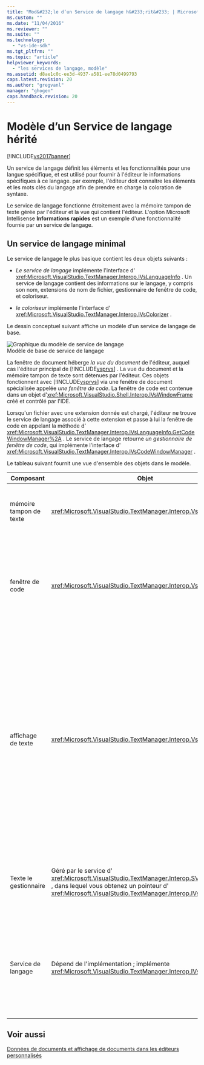 ```yaml
---
title: "Mod&#232;le d’un Service de langage h&#233;rit&#233; | Microsoft Docs"
ms.custom: ""
ms.date: "11/04/2016"
ms.reviewer: ""
ms.suite: ""
ms.technology: 
  - "vs-ide-sdk"
ms.tgt_pltfrm: ""
ms.topic: "article"
helpviewer_keywords: 
  - "les services de langage, modèle"
ms.assetid: d8ae1c0c-ee3d-4937-a581-ee78d0499793
caps.latest.revision: 20
ms.author: "gregvanl"
manager: "ghogen"
caps.handback.revision: 20
---
```

# Mod&#232;le d’un Service de langage h&#233;rit&#233;
[!INCLUDE[vs2017banner](../../code-quality/includes/vs2017banner.md)]

Un service de langage définit les éléments et les fonctionnalités pour une langue spécifique, et est utilisé pour fournir à l'éditeur le informations spécifiques à ce langage.  par exemple, l'éditeur doit connaître les éléments et les mots clés du langage afin de prendre en charge la coloration de syntaxe.  
  
 Le service de langage fonctionne étroitement avec la mémoire tampon de texte gérée par l'éditeur et la vue qui contient l'éditeur.  L'option Microsoft Intellisense **Informations rapides** est un exemple d'une fonctionnalité fournie par un service de langage.  
  
## Un service de langage minimal  
 Le service de langage le plus basique contient les deux objets suivants :  
  
-   *Le service de langage* implémente l'interface d' <xref:Microsoft.VisualStudio.TextManager.Interop.IVsLanguageInfo> .  Un service de langage contient des informations sur le langage, y compris son nom, extensions de nom de fichier, gestionnaire de fenêtre de code, et coloriseur.  
  
-   *le coloriseur* implémente l'interface d' <xref:Microsoft.VisualStudio.TextManager.Interop.IVsColorizer> .  
  
 Le dessin conceptuel suivant affiche un modèle d'un service de langage de base.  
  
 ![Graphique du modèle de service de langage](~/docs/extensibility/media/vslanguageservicemodel.gif "vsLanguageServiceModel")  
Modèle de base de service de langage  
  
 La fenêtre de document héberge *la vue du document* de l'éditeur, auquel cas l'éditeur principal de [!INCLUDE[vsprvs](../../code-quality/includes/vsprvs_md.md)] .  La vue du document et la mémoire tampon de texte sont détenues par l'éditeur.  Ces objets fonctionnent avec [!INCLUDE[vsprvs](../../code-quality/includes/vsprvs_md.md)] via une fenêtre de document spécialisée appelée *une fenêtre de code*.  La fenêtre de code est contenue dans un objet d'<xref:Microsoft.VisualStudio.Shell.Interop.IVsWindowFrame> créé et contrôlé par l'IDE.  
  
 Lorsqu'un fichier avec une extension donnée est chargé, l'éditeur ne trouve le service de langage associé à cette extension et passe à lui la fenêtre de code en appelant la méthode d' <xref:Microsoft.VisualStudio.TextManager.Interop.IVsLanguageInfo.GetCodeWindowManager%2A> .  Le service de langage retourne *un gestionnaire de fenêtre de code*, qui implémente l'interface d' <xref:Microsoft.VisualStudio.TextManager.Interop.IVsCodeWindowManager> .  
  
 Le tableau suivant fournit une vue d'ensemble des objets dans le modèle.  
  
|Composant|Objet|Fonction|  
|---------------|-----------|--------------|  
|mémoire tampon de texte|<xref:Microsoft.VisualStudio.TextManager.Interop.VsTextBuffer>|Un flux de texte en lecture\/écriture Unicode.  il est possible que le texte utilise d'autres encodages.|  
|fenêtre de code|<xref:Microsoft.VisualStudio.TextManager.Interop.VsCodeWindow>|Une fenêtre de document qui contient un ou plusieurs vues de texte.  Lorsque [!INCLUDE[vsprvs](../../code-quality/includes/vsprvs_md.md)] se trouve en mode \(MDI\) interface multidocument, la fenêtre de code est un enfant MDI.|  
|affichage de texte|<xref:Microsoft.VisualStudio.TextManager.Interop.VsTextView>|Une fenêtre qui permet à l'utilisateur de naviguer et pour afficher du texte à l'aide de le clavier et de la souris.  un affichage de texte apparaît à l'utilisateur comme éditeur.  Vous pouvez utiliser des affichages de texte dans les fenêtres ordinaires d'éditeur, la fenêtre Sortie, et la fenêtre exécution.  En outre, vous pouvez configurer un ou de plusieurs affichages de texte d'une fenêtre de code.|  
|Texte le gestionnaire|Géré par le service d' <xref:Microsoft.VisualStudio.TextManager.Interop.SVsTextManager> , dans lequel vous obtenez un pointeur d' <xref:Microsoft.VisualStudio.TextManager.Interop.IVsTextManager>|Un composant qui gère des informations communes partagées par tous les composants décrits précédemment.|  
|Service de langage|Dépend de l'implémentation ; implémente <xref:Microsoft.VisualStudio.TextManager.Interop.IVsLanguageInfo>|Un objet qui fournit l'éditeur des informations spécifiques au langage telles que la syntaxe de mise en surbrillance, saisie semi\-automatique des instructions, et accolades correspondantes.|  
  
## Voir aussi  
 [Données de documents et affichage de documents dans les éditeurs personnalisés](../../extensibility/document-data-and-document-view-in-custom-editors.md)